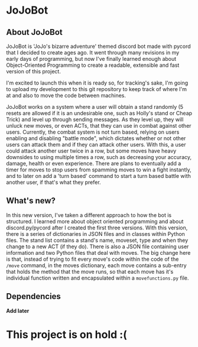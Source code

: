 # JoJoBot
## About JoJoBot
JoJoBot is 'JoJo's bizarre adventure' themed discord bot made with pycord that I decided to create ages ago. It went through many revisions in my early days of programming, but now I've finally learned enough about Object-Oriented Programming to create a readable, extensible and fast version of this project.

I'm excited to launch this when it is ready so, for tracking's sake, I'm going to upload my development to this git repository to keep track of where I'm at and also to move the code between machines.

JoJoBot works on a system where a user will obtain a stand randomly (5 resets are allowed if it is an undesirable one, such as Holly's stand or Cheap Trick) and level up through sending messages. As they level up, they will unluck new moves, or even ACTs, that they can use in combat against other users. Currently, the combat system is not turn based, relying on users enabling and disabling "battle mode", which dictates whether or not other users can attack them and if they can attack other users. With this, a user could attack another user twice in a row, but some moves have heavy downsides to using multiple times a row, such as decreasing your accuracy, damage, health or even experience. There are plans to eventually add a timer for moves to stop users from spamming moves to win a fight instantly, and to later on add a 'turn based' command to start a turn based battle with another user, if that's what they prefer.

## What's new?
In this new version, I've taken a different approach to how the bot is structured. I learned more about object oriented programming and about discord.py/pycord after I created the first three versions. With this version, there is a series of dictionaries in JSON files and in classes within Python files. The stand list contains a stand's name, moveset, type and when they change to a new ACT (if they do). There is also a JSON file containing user information and two Python files that deal with moves. The big change here is that, instead of trying to fit every move's code within the code of the `/move` command, in the moves dictionary, each move contains a sub-entry that holds the method that the move runs, so that each move has it's individual function written and encapsulated within a `movefunctions.py` file.

## Dependencies
**Add later**

# This project is on hold :(
